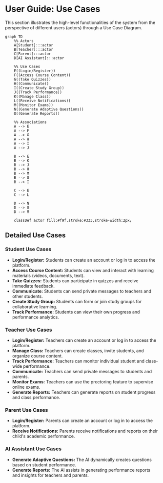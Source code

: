 # User Guide: Use Cases

This section illustrates the high-level functionalities of the system from the perspective of different users (actors) through a Use Case Diagram.

```mermaid
graph TD
    %% Actors
    A[Student]:::actor
    B[Teacher]:::actor
    C[Parent]:::actor
    D[AI Assistant]:::actor
    
    %% Use Cases
    E((Login/Register))
    F((Access Course Content))
    G((Take Quizzes))
    H((Communicate))
    I((Create Study Group))
    J((Track Performance))
    K((Manage Class))
    L((Receive Notifications))
    M((Monitor Exams))
    N((Generate Adaptive Questions))
    O((Generate Reports))
    
    %% Associations
    A --> E
    A --> F
    A --> G
    A --> H
    A --> I
    A --> J
    
    B --> E
    B --> K
    B --> J
    B --> H
    B --> M
    B --> O
    B --> I
    
    C --> E
    C --> L
    
    D --> N
    D --> O
    D --> M
    
    classDef actor fill:#f9f,stroke:#333,stroke-width:2px;
```

## Detailed Use Cases

### Student Use Cases

-   **Login/Register:** Students can create an account or log in to access the platform.
-   **Access Course Content:** Students can view and interact with learning materials (videos, documents, text).
-   **Take Quizzes:** Students can participate in quizzes and receive immediate feedback.
-   **Communicate:** Students can send private messages to teachers and other students.
-   **Create Study Group:** Students can form or join study groups for collaborative learning.
-   **Track Performance:** Students can view their own progress and performance analytics.

### Teacher Use Cases

-   **Login/Register:** Teachers can create an account or log in to access the platform.
-   **Manage Class:** Teachers can create classes, invite students, and organize course content.
-   **Track Performance:** Teachers can monitor individual student and class-wide performance.
-   **Communicate:** Teachers can send private messages to students and parents.
-   **Monitor Exams:** Teachers can use the proctoring feature to supervise online exams.
-   **Generate Reports:** Teachers can generate reports on student progress and class performance.

### Parent Use Cases

-   **Login/Register:** Parents can create an account or log in to access the platform.
-   **Receive Notifications:** Parents receive notifications and reports on their child's academic performance.

### AI Assistant Use Cases

-   **Generate Adaptive Questions:** The AI dynamically creates questions based on student performance.
-   **Generate Reports:** The AI assists in generating performance reports and insights for teachers and parents.

